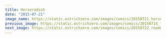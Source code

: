 ```yaml
---
title: Horseradish
date: "2015-07-21"
image_name: https://static.ostrichzero.com/images/comics/20150721_horseradish.png
previous_image: https://static.ostrichzero.com/images/comics/20150714_funsize.png
next_image: https://static.ostrichzero.com/images/comics/20150722_roommate.png
---
```

